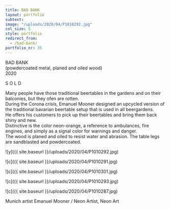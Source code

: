 ```yaml
---
title: BAD BANK
layout: portfolio
subtext: 
image: "/uploads/2020/04/P1010292.jpg"
col_size: 5
style: portfolio
redirect_from:
  - /bad-bank/
portfolio_nr: 35
---
```


BAD BANK  
(powdercoated metal, planed and oiled wood)  
2020

S O L D

Many people have those traditional beertables in the gardens and on their balconies, but they ofen are rotten.  
During the Corona crisis, Emanuel Mooner designed an upcycled version of the traditional bavarian beertable setup that is used in all beergardens.  
He offers his customers to pick up their beertables and bring them back shiny and new.  
Distinctive is the color neon-orange, a reference to ambulances, fire engines, and simply as a signal color for warnings and danger.  
The wood is planed and oiled to resist water and abrasion. The table legs are sandblasted and powdercoated.

![y]({{ site.baseurl }}/uploads/2020/04/P1010292.jpg)

![c]({{ site.baseurl }}/uploads/2020/04/P1010291.jpg)

![c]({{ site.baseurl }}/uploads/2020/04/P1010301.jpg)

![c]({{ site.baseurl }}/uploads/2020/04/P1010293.jpg)

![c]({{ site.baseurl }}/uploads/2020/04/P1010287.jpg)

Munich artist Emanuel Mooner / Neon Artist, Neon Art